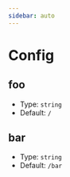 ```yaml
---
sidebar: auto
---
```


# Config

## foo

- Type: `string`
- Default: `/`

## bar

- Type: `string`
- Default: `/bar`
